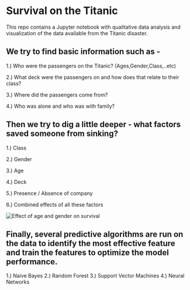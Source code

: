 # Survival on the Titanic

This repo contains a Jupyter notebook with qualitative data analysis and visualization of the data available from the Titanic disaster.

## We try to find basic information such as -
1.) Who were the passengers on the Titanic? (Ages,Gender,Class,..etc)

2.) What deck were the passengers on and how does that relate to their class?

3.) Where did the passengers come from?

4.) Who was alone and who was with family?


## Then we try to dig a little deeper - what factors saved someone from sinking?
1.) Class

2.) Gender

3.) Age

4.) Deck

5.) Presence / Absence of company

6.) Combined effects of all these factors

![Effect of age and gender on survival](https://cloud.githubusercontent.com/assets/11637437/23442028/f332e4c0-fdda-11e6-973c-a55eab59f2ba.png)


## Finally, several predictive algorithms are run on the data to identify the most effective feature and train the features to optimize the model performance.

1.) Naive Bayes
2.) Random Forest
3.) Support Vector Machines
4.) Neural Networks

